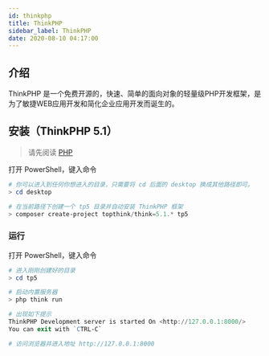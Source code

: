 ```yaml
---
id: thinkphp
title: ThinkPHP
sidebar_label: ThinkPHP
date: 2020-08-10 04:17:00
---
```


## 介绍

ThinkPHP 是一个免费开源的，快速、简单的面向对象的轻量级PHP开发框架，是为了敏捷WEB应用开发和简化企业应用开发而诞生的。

## 安装（ThinkPHP 5.1）

> 请先阅读 [PHP](introduction)

打开 PowerShell，键入命令  
~~~PowerShell
# 你可以进入到任何你想进入的目录，只需要将 cd 后面的 desktop 换成其他路径即可。
> cd desktop

# 在当前路径下创建一个 tp5 目录并自动安装 ThinkPHP 框架
> composer create-project topthink/think=5.1.* tp5
~~~

### 运行

打开 PowerShell，键入命令  
~~~PowerShell
# 进入刚刚创建好的目录
> cd tp5

# 启动内置服务器
> php think run

# 出现如下提示
ThinkPHP Development server is started On <http://127.0.0.1:8000/>
You can exit with `CTRL-C`

# 访问浏览器并进入地址 http://127.0.0.1:8000
~~~